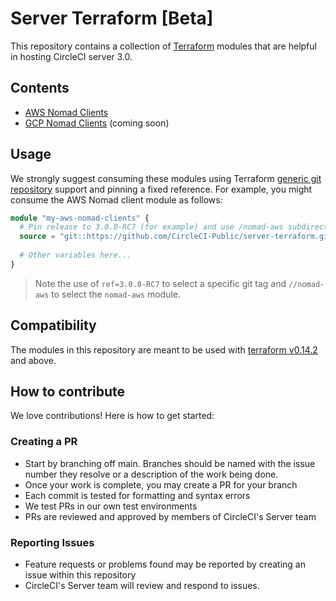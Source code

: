 # Server Terraform [Beta]

This repository contains a collection of [Terraform](https://www.terraform.io)
modules that are helpful in hosting CircleCI server 3.0.

## Contents

- [AWS Nomad Clients](./nomad-aws/README.md)
- [GCP Nomad Clients](./nomad-gcp/README.md) (coming soon)

## Usage

We strongly suggest consuming these modules using Terraform [generic git
repository] support and pinning a fixed reference. For example, you might
consume the AWS Nomad client module as follows:

```terraform
module "my-aws-nomad-clients" {
  # Pin release to 3.0.0-RC7 (for example) and use /nomad-aws subdirectory
  source = "git::https://github.com/CircleCI-Public/server-terraform.git//nomad-aws?ref=3.0.0-RC7"
  
  # Other variables here... 
}
```

> Note the use of `ref=3.0.0-RC7` to select a specific git tag and
> `//nomad-aws` to select the `nomad-aws` module.

[generic git repository]: https://www.terraform.io/docs/language/modules/sources.html#generic-git-repository

## Compatibility

The modules in this repository are meant to be used with [terraform
v0.14.2](https://releases.hashicorp.com/terraform/0.14.2/) and above.

## How to contribute

We love contributions! Here is how to get started:

### Creating a PR

- Start by branching off main. Branches should be named with the issue number
  they resolve or a description of the work being done.
- Once your work is complete, you may create a PR for your branch
- Each commit is tested for formatting and syntax errors
- We test PRs in our own test environments
- PRs are reviewed and approved by members of CircleCI's Server team

### Reporting Issues

- Feature requests or problems found may be reported by creating an issue
  within this repository
- CircleCI's Server team will review and respond to issues.
